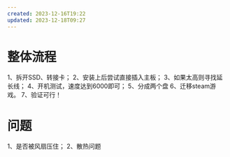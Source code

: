 ```yaml
---
created: 2023-12-16T19:22
updated: 2023-12-18T09:27
---
```

# 整体流程
1、拆开SSD、转接卡；
2、安装上后尝试直接插入主板；
3、如果太高则寻找延长线；
4、开机测试，速度达到6000即可；
5、分成两个盘
6、迁移steam游戏。
7、验证可行！

# 问题
1、是否被风扇压住；
2、散热问题